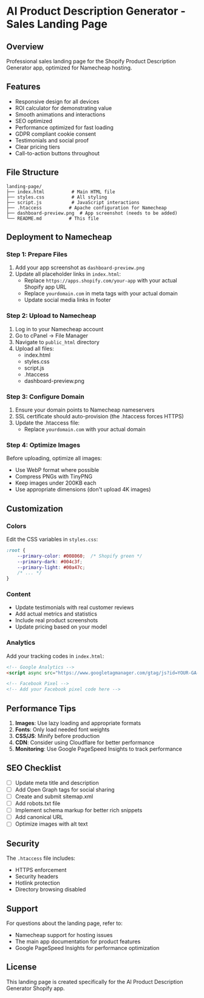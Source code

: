 # AI Product Description Generator - Sales Landing Page

## Overview
Professional sales landing page for the Shopify Product Description Generator app, optimized for Namecheap hosting.

## Features
- Responsive design for all devices
- ROI calculator for demonstrating value
- Smooth animations and interactions
- SEO optimized
- Performance optimized for fast loading
- GDPR compliant cookie consent
- Testimonials and social proof
- Clear pricing tiers
- Call-to-action buttons throughout

## File Structure
```
landing-page/
├── index.html          # Main HTML file
├── styles.css          # All styling
├── script.js           # JavaScript interactions
├── .htaccess          # Apache configuration for Namecheap
├── dashboard-preview.png  # App screenshot (needs to be added)
└── README.md          # This file
```

## Deployment to Namecheap

### Step 1: Prepare Files
1. Add your app screenshot as `dashboard-preview.png`
2. Update all placeholder links in `index.html`:
   - Replace `https://apps.shopify.com/your-app` with your actual Shopify app URL
   - Replace `yourdomain.com` in meta tags with your actual domain
   - Update social media links in footer

### Step 2: Upload to Namecheap
1. Log in to your Namecheap account
2. Go to cPanel → File Manager
3. Navigate to `public_html` directory
4. Upload all files:
   - index.html
   - styles.css
   - script.js
   - .htaccess
   - dashboard-preview.png

### Step 3: Configure Domain
1. Ensure your domain points to Namecheap nameservers
2. SSL certificate should auto-provision (the .htaccess forces HTTPS)
3. Update the .htaccess file:
   - Replace `yourdomain.com` with your actual domain

### Step 4: Optimize Images
Before uploading, optimize all images:
- Use WebP format where possible
- Compress PNGs with TinyPNG
- Keep images under 200KB each
- Use appropriate dimensions (don't upload 4K images)

## Customization

### Colors
Edit the CSS variables in `styles.css`:
```css
:root {
    --primary-color: #008060;  /* Shopify green */
    --primary-dark: #004c3f;
    --primary-light: #00a47c;
    /* ... */
}
```

### Content
- Update testimonials with real customer reviews
- Add actual metrics and statistics
- Include real product screenshots
- Update pricing based on your model

### Analytics
Add your tracking codes in `index.html`:
```html
<!-- Google Analytics -->
<script async src="https://www.googletagmanager.com/gtag/js?id=YOUR-GA-ID"></script>

<!-- Facebook Pixel -->
<!-- Add your Facebook pixel code here -->
```

## Performance Tips
1. **Images**: Use lazy loading and appropriate formats
2. **Fonts**: Only load needed font weights
3. **CSS/JS**: Minify before production
4. **CDN**: Consider using Cloudflare for better performance
5. **Monitoring**: Use Google PageSpeed Insights to track performance

## SEO Checklist
- [ ] Update meta title and description
- [ ] Add Open Graph tags for social sharing
- [ ] Create and submit sitemap.xml
- [ ] Add robots.txt file
- [ ] Implement schema markup for better rich snippets
- [ ] Add canonical URL
- [ ] Optimize images with alt text

## Security
The `.htaccess` file includes:
- HTTPS enforcement
- Security headers
- Hotlink protection
- Directory browsing disabled

## Support
For questions about the landing page, refer to:
- Namecheap support for hosting issues
- The main app documentation for product features
- Google PageSpeed Insights for performance optimization

## License
This landing page is created specifically for the AI Product Description Generator Shopify app.